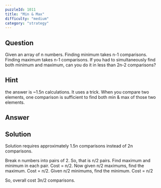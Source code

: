 ```yaml
---
puzzleId: 1011
title: "Min & Max"
difficulty: "medium"
category: "strategy"
---
```


## Question
Given an array of n numbers. Finding minimum takes n-1 comparisons. Finding maximum takes n-1 comparisons. If you had to simultaneously find both minimum and maximum, can you do it in less than 2n-2 comparisons?

## Hint
the answer is ~1.5n calculations. It uses a trick. When you compare two elements, one comparison is sufficient to find both min & max of those two elements.

## Answer


## Solution
Solution requires approximately 1.5n comparisons instead of 2n comparisons.

Break n numbers into pairs of 2.
So, that is n/2 pairs. Find maximum and minimum in each pair. Cost = n/2.
Now given n/2 maximums, find the maximum. Cost = n/2. Given n/2 minimums, find the minimum. Cost = n/2

So, overall cost 3n/2 comparisons.
